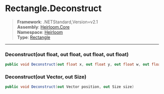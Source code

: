 # Rectangle.Deconstruct

> **Framework**: .NETStandard,Version=v2.1  
> **Assembly**: [Heirloom.Core][0]  
> **Namespace**: [Heirloom][0]  
> **Type**: [Rectangle][1]  

--------------------------------------------------------------------------------

### Deconstruct(out float, out float, out float, out float)

```cs
public void Deconstruct(out float x, out float y, out float w, out float h)
```

### Deconstruct(out Vector, out Size)

```cs
public void Deconstruct(out Vector position, out Size size)
```

[0]: ..\Heirloom.Core.md
[1]: Heirloom.Rectangle.md
